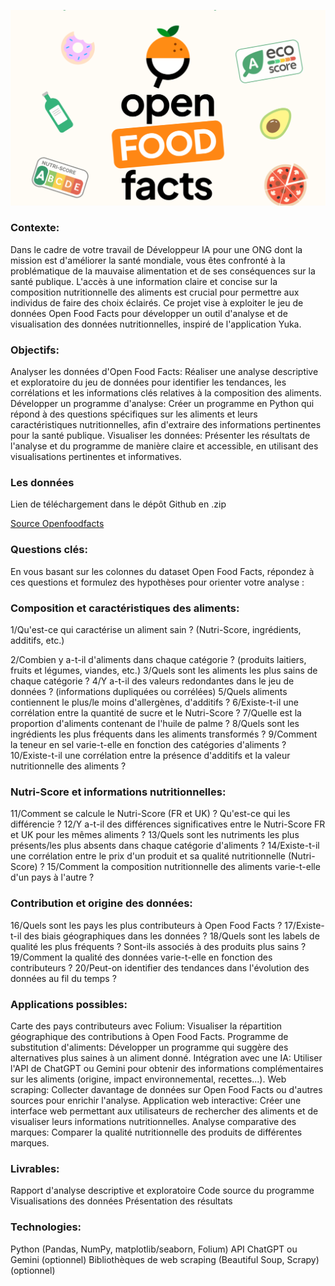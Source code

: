 ![OFF](OFF.png)

### Contexte:
Dans le cadre de votre travail de Développeur IA pour une ONG dont la mission est d'améliorer la santé mondiale, vous êtes confronté à la problématique de la mauvaise alimentation et de ses conséquences sur la santé publique. L'accès à une information claire et concise sur la composition nutritionnelle des aliments est crucial pour permettre aux individus de faire des choix éclairés. Ce projet vise à exploiter le jeu de données Open Food Facts pour développer un outil d'analyse et de visualisation des données nutritionnelles, inspiré de l'application Yuka.

### Objectifs:
Analyser les données d'Open Food Facts: Réaliser une analyse descriptive et exploratoire du jeu de données pour identifier les tendances, les corrélations et les informations clés relatives à la composition des aliments.
Développer un programme d'analyse: Créer un programme en Python qui répond à des questions spécifiques sur les aliments et leurs caractéristiques nutritionnelles, afin d'extraire des informations pertinentes pour la santé publique.
Visualiser les données: Présenter les résultats de l'analyse et du programme de manière claire et accessible, en utilisant des visualisations pertinentes et informatives.

### Les données
Lien de téléchargement dans le dépôt Github en .zip

[Source Openfoodfacts](https://fr.openfoodfacts.org/)

### Questions clés:
En vous basant sur les colonnes du dataset Open Food Facts, répondez à ces questions et formulez des hypothèses pour orienter votre analyse :

### Composition et caractéristiques des aliments:
1/Qu'est-ce qui caractérise un aliment sain ? (Nutri-Score, ingrédients, additifs, etc.)

2/Combien y a-t-il d'aliments dans chaque catégorie ? (produits laitiers, fruits et légumes, viandes, etc.)
3/Quels sont les aliments les plus sains de chaque catégorie ?
4/Y a-t-il des valeurs redondantes dans le jeu de données ? (informations dupliquées ou corrélées)
5/Quels aliments contiennent le plus/le moins d'allergènes, d'additifs ?
6/Existe-t-il une corrélation entre la quantité de sucre et le Nutri-Score ?
7/Quelle est la proportion d'aliments contenant de l'huile de palme ?
8/Quels sont les ingrédients les plus fréquents dans les aliments transformés ?
9/Comment la teneur en sel varie-t-elle en fonction des catégories d'aliments ?
10/Existe-t-il une corrélation entre la présence d'additifs et la valeur nutritionnelle des aliments ?

### Nutri-Score et informations nutritionnelles:
11/Comment se calcule le Nutri-Score (FR et UK) ? Qu'est-ce qui les différencie ?
12/Y a-t-il des différences significatives entre le Nutri-Score FR et UK pour les mêmes aliments ?
13/Quels sont les nutriments les plus présents/les plus absents dans chaque catégorie d'aliments ?
14/Existe-t-il une corrélation entre le prix d'un produit et sa qualité nutritionnelle (Nutri-Score) ?
15/Comment la composition nutritionnelle des aliments varie-t-elle d'un pays à l'autre ?

### Contribution et origine des données:
16/Quels sont les pays les plus contributeurs à Open Food Facts ?
17/Existe-t-il des biais géographiques dans les données ?
18/Quels sont les labels de qualité les plus fréquents ? Sont-ils associés à des produits plus sains ?
19/Comment la qualité des données varie-t-elle en fonction des contributeurs ?
20/Peut-on identifier des tendances dans l'évolution des données au fil du temps ?

### Applications possibles:
Carte des pays contributeurs avec Folium: Visualiser la répartition géographique des contributions à Open Food Facts.
Programme de substitution d'aliments: Développer un programme qui suggère des alternatives plus saines à un aliment donné.
Intégration avec une IA: Utiliser l'API de ChatGPT ou Gemini pour obtenir des informations complémentaires sur les aliments (origine, impact environnemental, recettes...).
Web scraping: Collecter davantage de données sur Open Food Facts ou d'autres sources pour enrichir l'analyse.
Application web interactive: Créer une interface web permettant aux utilisateurs de rechercher des aliments et de visualiser leurs informations nutritionnelles.
Analyse comparative des marques: Comparer la qualité nutritionnelle des produits de différentes marques.

### Livrables:
Rapport d'analyse descriptive et exploratoire
Code source du programme
Visualisations des données
Présentation des résultats

### Technologies:
Python (Pandas, NumPy, matplotlib/seaborn, Folium)
API ChatGPT ou Gemini (optionnel)
Bibliothèques de web scraping (Beautiful Soup, Scrapy) (optionnel)

